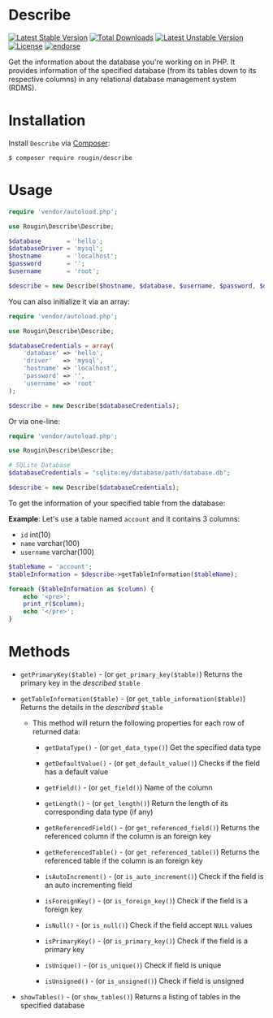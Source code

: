 # Describe

[![Latest Stable Version](https://poser.pugx.org/rougin/describe/v/stable)](https://packagist.org/packages/rougin/describe) [![Total Downloads](https://poser.pugx.org/rougin/describe/downloads)](https://packagist.org/packages/rougin/describe) [![Latest Unstable Version](https://poser.pugx.org/rougin/describe/v/unstable)](https://packagist.org/packages/rougin/describe) [![License](https://poser.pugx.org/rougin/describe/license)](https://packagist.org/packages/rougin/describe) [![endorse](https://api.coderwall.com/rougin/endorsecount.png)](https://coderwall.com/rougin)

Get the information about the database you're working on in PHP. It provides information of the specified database (from its tables down to its respective columns) in any relational database management system (RDMS).

# Installation

Install ```Describe``` via [Composer](https://getcomposer.org):

```$ composer require rougin/describe```

# Usage

```php
require 'vendor/autoload.php';

use Rougin\Describe\Describe;

$database       = 'hello';
$databaseDriver = 'mysql';
$hostname       = 'localhost';
$password       = '';
$username       = 'root';

$describe = new Describe($hostname, $database, $username, $password, $driver);
```

You can also initialize it via an array:

```php
require 'vendor/autoload.php';

use Rougin\Describe\Describe;

$databaseCredentials = array(
	'database' => 'hello',
	'driver'   => 'mysql',
	'hostname' => 'localhost',
	'password' => '',
	'username' => 'root'
);

$describe = new Describe($databaseCredentials);
```

Or via one-line:

```php
require 'vendor/autoload.php';

use Rougin\Describe\Describe;

# SQLite Database
$databaseCredentials = "sqlite:my/database/path/database.db";

$describe = new Describe($databaseCredentials);
```

To get the information of your specified table from the database:

**Example**: Let's use a table named ```account``` and it contains 3 columns:

* ```id```       int(10)
* ```name```     varchar(100)
* ```username``` varchar(100)

```php
$tableName = 'account';
$tableInformation = $describe->getTableInformation($tableName);

foreach ($tableInformation as $column) {
	echo '<pre>';
	print_r($column);
	echo '</pre>';
}
```

# Methods

* ```getPrimaryKey($table)``` - (or ```get_primary_key($table)```) Returns the primary key in the *described* ```$table```

* ```getTableInformation($table)``` - (or ```get_table_information($table)```) Returns the details in the *described* ```$table```

	* This method will return the following properties for each row of returned data:

		* ```getDataType()``` - (or ```get_data_type()```) Get the specified data type

		* ```getDefaultValue()``` - (or ```get_default_value()```) Checks if the field has a default value

		* ```getField()``` - (or ```get_field()```) Name of the column

		* ```getLength()``` - (or ```get_length()```) Return the length of its corresponding data type (if any)

		* ```getReferencedField()``` - (or ```get_referenced_field()```) Returns the referenced column if the column is an foreign key

		* ```getReferencedTable()``` - (or ```get_referenced_table()```) Returns the referenced table if the column is an foreign key

		* ```isAutoIncrement()``` - (or ```is_auto_increment()```) Check if the field is an auto incrementing field

		* ```isForeignKey()``` - (or ```is_foreign_key()```) Check if the field is a foreign key

		* ```isNull()``` - (or ```is_null()```) Check if the field accept ```NULL``` values

		* ```isPrimaryKey()``` - (or ```is_primary_key()```) Check if the field is a primary key

		* ```isUnique()``` - (or ```is_unique()```) Check if field is unique

		* ```isUnsigned()``` - (or ```is_unsigned()```) Check if field is unsigned


* ```showTables()``` - (or ```show_tables()```) Returns a listing of tables in the specified database